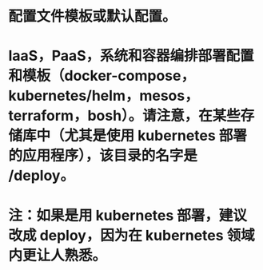 # 配置文件模板或默认配置。
# IaaS，PaaS，系统和容器编排部署配置和模板（docker-compose，kubernetes/helm，mesos，terraform，bosh）。请注意，在某些存储库中（尤其是使用 kubernetes 部署的应用程序），该目录的名字是 /deploy。

# 注：如果是用 kubernetes 部署，建议改成 deploy，因为在 kubernetes 领域内更让人熟悉。